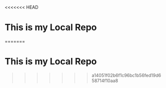 <<<<<<< HEAD
# This is my Local Repo
=======
# This is my Local Repo
>>>>>>> a14051f02b6f1c96bc1b56fed19d658714f10aa8
